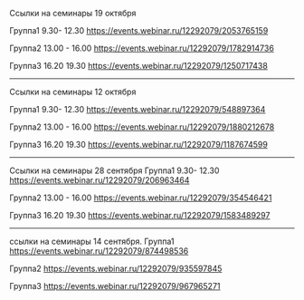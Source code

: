 Ссылки на семинары 19 октября

Группа1 9.30- 12.30
https://events.webinar.ru/12292079/2053765159

Группа2 13.00 - 16.00
https://events.webinar.ru/12292079/1782914736

Группа3 16.20 19.30
https://events.webinar.ru/12292079/1250717438

___________________________________
Ссылки на семинары 12 октября

Группа1 9.30- 12.30
https://events.webinar.ru/12292079/548897364

Группа2 13.00 - 16.00
https://events.webinar.ru/12292079/1880212678

Группа3 16.20 19.30
https://events.webinar.ru/12292079/1187674599

____________________________________
Ссылки на семинары 28 сентября
Группа1 9.30- 12.30
https://events.webinar.ru/12292079/206963464

Группа2 13.00 - 16.00
https://events.webinar.ru/12292079/354546421

Группа3 16.20 19.30
https://events.webinar.ru/12292079/1583489297

_________________________________________
ссылки на семинары 14 сентября.
Группа1
https://events.webinar.ru/12292079/874498536

Группа2
https://events.webinar.ru/12292079/935597845

Группа3
https://events.webinar.ru/12292079/967965271
